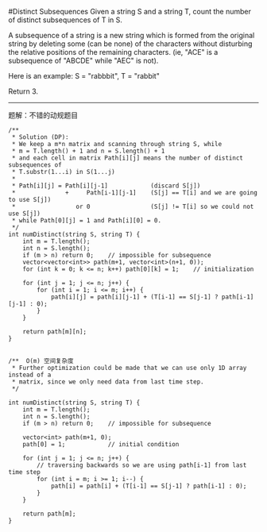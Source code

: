 #Distinct Subsequences
Given a string S and a string T, count the number of distinct subsequences of T in S.

A subsequence of a string is a new string which is formed from the original string by deleting 
some (can be none) of the characters without disturbing the relative positions of the remaining characters. 
(ie, "ACE" is a subsequence of "ABCDE" while "AEC" is not).

Here is an example:
S = "rabbbit", T = "rabbit"

Return 3.


---

题解：不错的动规题目
```
/**
 * Solution (DP):
 * We keep a m*n matrix and scanning through string S, while
 * m = T.length() + 1 and n = S.length() + 1
 * and each cell in matrix Path[i][j] means the number of distinct subsequences of 
 * T.substr(1...i) in S(1...j)
 * 
 * Path[i][j] = Path[i][j-1]            (discard S[j])
 *              +     Path[i-1][j-1]    (S[j] == T[i] and we are going to use S[j])
 *                 or 0                 (S[j] != T[i] so we could not use S[j])
 * while Path[0][j] = 1 and Path[i][0] = 0.
 */
int numDistinct(string S, string T) {
    int m = T.length();
    int n = S.length();
    if (m > n) return 0;    // impossible for subsequence
    vector<vector<int>> path(m+1, vector<int>(n+1, 0));
    for (int k = 0; k <= n; k++) path[0][k] = 1;    // initialization

    for (int j = 1; j <= n; j++) {
        for (int i = 1; i <= m; i++) {
            path[i][j] = path[i][j-1] + (T[i-1] == S[j-1] ? path[i-1][j-1] : 0);
        }
    }

    return path[m][n];
}


/**  O(m) 空间复杂度
 * Further optimization could be made that we can use only 1D array instead of a
 * matrix, since we only need data from last time step.
 */

int numDistinct(string S, string T) {
    int m = T.length();
    int n = S.length();
    if (m > n) return 0;    // impossible for subsequence

    vector<int> path(m+1, 0);
    path[0] = 1;            // initial condition

    for (int j = 1; j <= n; j++) {
        // traversing backwards so we are using path[i-1] from last time step
        for (int i = m; i >= 1; i--) {  
            path[i] = path[i] + (T[i-1] == S[j-1] ? path[i-1] : 0);
        }
    }

    return path[m];
}
```